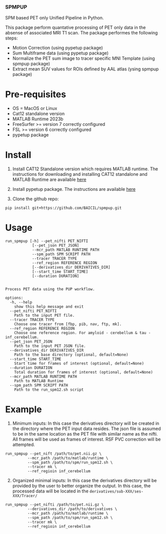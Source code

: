 ### SPMPUP
SPM based PET only Unified Pipeline in Python.

This package perform quantative processing of PET only data in the absense of associated MRI T1 scan. The package performes the following steps:
* Motion Correction (using pypetup package)
* Sum Multiframe data (using pypetup package)
* Normalize the PET sum image to tracer specific MNI Template (using spmpup package) 
* Extract mean SUV values for ROIs defined by AAL atlas (ysing spmpup package)

# Pre-requisites 
* OS = MacOS or Linux
* Cat12 standalone version
* MATLAB Runtime 2023b
* FreeSurfer >= version 7 correctly configured
* FSL >= version 6 correctly configured
* pypetup package

# Install

1. Install CAT12 Standalone version which requires MATLAB runtime. The instructions for downloading and installing CAT12 standalone and MATLAB Runtime are available [here](https://neuro-jena.github.io/cat/index.html#DOWNLOAD)

2. Install pypetup package. The instructions are available [here](https://github.com/BAICIL/pypetup)

3. Clone the github repo:

```
pip install git+https://github.com/BAICIL/spmpup.git
```

# Usage
```
run_spmpup [-h] --pet_nifti PET_NIFTI 
            [--pet_json PET_JSON] 
            --mcr_path MATLAB RUNTIME PATH
            --spm_path SPM SCRIPT PATH
            --tracer TRACER TYPE
            --ref_region REFERENCE REGION
            [--derivatives_dir DERIVATIVES_DIR] 
            [--start_time START_TIME] 
            [--duration DURATION] 
            

Process PET data using the PUP workflow.

options:
  -h, --help            
    show this help message and exit
  --pet_nifti PET_NIFTI 
    Path to the input PET file.
  --tracer TRACER TYPE
    Choose one tracer from [fbp, pib, nav, ftp, mk].
  --ref_region REFERENCE REGION
    Choose one reference region. For amyloid - cerebellum & tau - inf_cerebellum.
  --pet_json PET_JSON
    Path to the input PET JSON file.
  --derivatives_dir DERIVATIVES_DIR
    Path to the base directory (optional, default=None)
  --start_time START_TIME
    Start time for frames of interest (optional, default=None)
  --duration DURATION
    Total duration for frames of interest (optional, default=None)
  --mcr_path MATLAB RUNTIME PATH
    Path to MATLAB Runtime
  --spm_path SPM SCRIPT PATH
    Path to the run_spm12.sh script
```

# Example
1. Minimum inputs: In this case the derivatives directory will be created in the directory where the PET input data resides. The json file is assumed to be in the same location as the PET file with similar name as the nifti. All frames will be used as frames of interest. RSF PVC correction will be attempted.

```
run_spmpup --pet_nift /path/to/pet.nii.gz \
          --mcr_path /path/to/matlab/runtime \
          --spm_path /path/to/spm/run_spm12.sh \
          --tracer mk \
          --ref_regioin inf_cerebellum

```
2. Organized minimal inputs: In this case the derivatives directory will be provided by the user to better organize the output. In this case, the processed data will be located in the `derivatives/sub-XXX/ses-XXX/Tracer/`

```
run_spmpup --pet_nifti /path/to/pet.nii.gz \
          --derivatives_dir /path/to/derivatives \
          --mcr_path /path/to/matlab/runtime \
          --spm_path /path/to/spm/run_spm12.sh \
          --tracer mk \
          --ref_regioin inf_cerebellum 

```